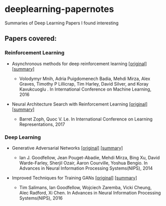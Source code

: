 # deeplearning-papernotes
Summaries of Deep Learning Papers I found interesting

## Papers covered:

### Reinforcement Learning
* Asynchronous methods for deep reinforcement learning [[original]](http://www.jmlr.org/proceedings/papers/v48/mniha16.pdf) [[summary]](https://github.com/ashutoshkrjha/deeplearning-papernotes/blob/master/Asynch_Methods_DRL.pdf)

	- Volodymyr Mnih, Adria Puigdomenech Badia, Mehdi Mirza, Alex Graves, Timothy P Lillicrap, Tim Harley, David Silver, and Koray Kavukcuoglu . In International Conference on Machine Learning, 2016

* Neural Architecture Search with Reinforcement Learning [[original]](https://arxiv.org/pdf/1611.01578.pdf) [[summary]](https://github.com/ashutoshkrjha/deeplearning-papernotes/blob/master/Neural_Arch_Search.pdf)

	- Barret Zoph, Quoc V. Le. In International Conference on Learning Representations, 2017

### Deep Learning

* Generative Adversarial Networks [[original]](https://arxiv.org/pdf/1406.2661.pdf) [[summary]](https://github.com/ashutoshkrjha/deeplearning-papernotes/blob/master/Generative_Adversarial_Networks.pdf)

	- Ian J. Goodfellow, Jean Pouget-Abadie, Mehdi Mirza, Bing Xu, David Warde-Farley, Sherjil Ozair, Aaron Courville, Yoshua Bengio. In Advances in Neural Information Processing Systems(NIPS), 2014

* Improved Techniques for Training GANs [[original]](https://papers.nips.cc/paper/6125-improved-techniques-for-training-gans.pdf) [[summary]](https://github.com/ashutoshkrjha/deeplearning-papernotes/blob/master/Improved_Tech_GANs.pdf)

	- Tim Salimans, Ian Goodfellow, Wojciech Zaremba, Vicki Cheung, Alec Radford, Xi Chen. In Advances in Neural Information Processing Systems(NIPS), 2016
